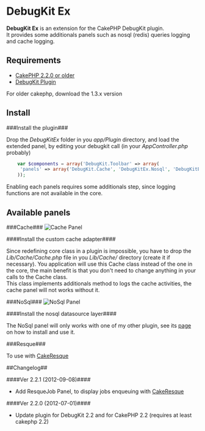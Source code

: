 DebugKit Ex
===

**DebugKit Ex** is an extension for the CakePHP DebugKit plugin.  
It provides some additionals panels such as nosql (redis) queries logging and cache logging.

Requirements
--
* [CakePHP 2.2.0 or older](http://http://cakephp.org/)
* [DebugKit Plugin](https://github.com/cakephp/debug_kit)

For older cakephp, download the 1.3.x version


Install
--

###Install the plugin###

Drop the *DebugKitEx* folder in you *app/Plugin* directory, and load the extended panel, by editing your debugkit call (in your *AppController.php* probably)

```php	
	var $components = array('DebugKit.Toolbar' => array(
   	 'panels' => array('DebugKit.Cache', 'DebugKitEx.Nosql', 'DebugKitEx.Resque') // Load only what you want
	));
```

Enabling each panels requires some additionals step, since logging functions are not available in the core.

Available panels
--

###Cache###
![Cache Panel](https://github.com/kamisama/DebugKitEx/blob/master/screens/cache_panel.jpg?raw=true)

####Install the custom cache adapter####

Since redefining core class in a plugin is impossible, you have to drop the *Lib/Cache/Cache.php* file in you *Lib/Cache/* directory (create it if necessary). You application will use this Cache class instead of the one in the core, the main benefit is that you don't need to change anything in your calls to the Cache class.  
This class implements additionals method to logs the cache activities, the cache panel will not works without it.

###NoSql###
![NoSql Panel](https://github.com/kamisama/DebugKitEx/blob/master/screens/nosql_panel.jpg?raw=true)


####Install the nosql datasource layer####

The NoSql panel will only works with one of my other plugin, see its [page](https://github.com/kamisama/CakePHP-NoSQL-Datasource) on how to install and use it.

###Resque###

To use with [CakeResque](http://cakeresque.kamisama.me/)

##Changelog##

####Ver 2.2.1 (2012-09-08)####
* Add ResqueJob Panel, to display jobs enqueuing with [CakeResque](http://cakeresque.kamisama.me/)

####Ver 2.2.0 (2012-07-01)####
* Update plugin for DebugKit 2.2 and for CakePHP 2.2 (requires at least cakephp 2.2)